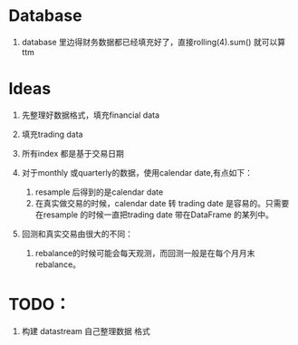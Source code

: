 # Database
1. database 里边得财务数据都已经填充好了，直接rolling(4).sum() 就可以算ttm


# Ideas
1. 先整理好数据格式，填充financial data
2. 填充trading data
3. 所有index 都是基于交易日期
4. 对于monthly 或quarterly的数据，使用calendar date,有点如下：
    1) resample 后得到的是calendar date
    2) 在真实做交易的时候，calendar date 转 trading date 是容易的。只需要在resample
        的时候一直把trading date 带在DataFrame 的某列中。


5. 回测和真实交易由很大的不同：
    1) rebalance的时候可能会每天观测，而回测一般是在每个月月末rebalance。
# TODO：
1. 构建 datastream  自己整理数据 格式

